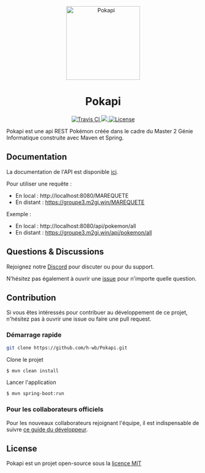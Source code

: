 <p align="center">
  <img width="192" src="https://image.noelshack.com/fichiers-md/2015/07/1423868157-3697-card-communaute.png" alt="Pokapi">
</p>

<h1 align="center">Pokapi</h1>

<p align="center">
  <a href="https://travis-ci.com/h-wb/Pokapi/">
    <img src="https://travis-ci.com/h-wb/Pokapi.svg?branch=master" alt="Travis CI">
  </a>
<a href="https://codecov.io/gh/h-wb/Pokapi">
  <img src="https://codecov.io/gh/h-wb/Pokapi/branch/master/graph/badge.svg" />
</a>
  <a href="https://github.com/h-wb/Pokapi/blob/develop/LICENSE">
    <img src="https://img.shields.io/npm/l/@vuex-orm/core.svg" alt="License">
  </a>
</p>

Pokapi est une api REST Pokémon créée dans le cadre du Master 2 Génie Informatique construite avec Maven et Spring.


## Documentation

La documentation de l'API est disponible [ici](https://h-wb.github.io/Pokapi).

Pour utiliser une requête :
- En local : http://localhost:8080/MAREQUETE
- En distant : https://groupe3.m2gi.win/MAREQUETE

Exemple : 
- En local : http://localhost:8080/api/pokemon/all
- En distant : https://groupe3.m2gi.win/api/pokemon/all

## Questions & Discussions

Rejoignez notre [Discord](https://discord.gg/9J8avy) pour discuter ou pour du support.

N'hésitez pas également à ouvrir une [issue](https://github.com/h-wb/Pokapi/issues) pour n'importe quelle question.


## Contribution

Si vous êtes intéressés pour contribuer au développement de ce projet, n'hésitez pas à ouvrir une issue ou faire une pull request.


### Démarrage rapide

```bash
git clone https://github.com/h-wb/Pokapi.git
```

Clone le projet

```bash
$ mvn clean install
```

Lancer l'application

```bash
$ mvn spring-boot:run
```

### Pour les collaborateurs officiels

Pour les nouveaux collaborateurs rejoignant l'équipe, il est indispensable de suivre [ce guide du développeur](http://localhost:8080/Pokapi/guide/test.html).


## License

Pokapi est un projet open-source sous la [licence MIT](../LICENSE)

